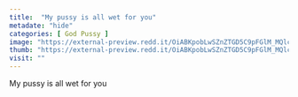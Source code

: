 ```yaml
---
title:  "My pussy is all wet for you"
metadate: "hide"
categories: [ God Pussy ]
image: "https://external-preview.redd.it/OiABKpobLwSZnZTGD5C9pFGlM_MQlc8v8TAx_KUdWT0.jpg?auto=webp&s=44ad0a940f522ebf41a06aef39adedb402fe8124"
thumb: "https://external-preview.redd.it/OiABKpobLwSZnZTGD5C9pFGlM_MQlc8v8TAx_KUdWT0.jpg?width=1080&crop=smart&auto=webp&s=a08dd48d4b0117d02e65987d47a7f185be1ba059"
visit: ""
---
```

My pussy is all wet for you
